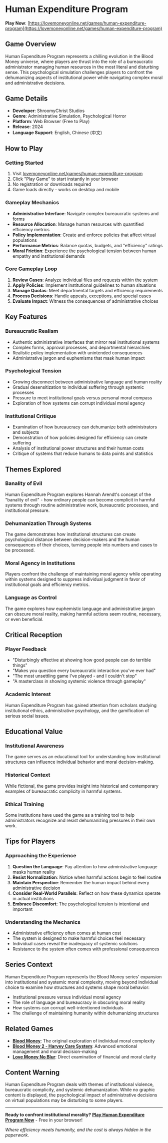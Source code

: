 # Human Expenditure Program

**Play Now**: [https://lovemoneyonline.net/games/human-expenditure-program](https://lovemoneyonline.net/games/human-expenditure-program)

## Game Overview

Human Expenditure Program represents a chilling evolution in the Blood Money universe, where players are thrust into the role of a bureaucratic administrator managing human resources in the most literal and disturbing sense. This psychological simulation challenges players to confront the dehumanizing aspects of institutional power while navigating complex moral and administrative decisions.

## Game Details

- **Developer**: ShroomyChrist Studios
- **Genre**: Administrative Simulation, Psychological Horror
- **Platform**: Web Browser (Free to Play)
- **Release**: 2024
- **Language Support**: English, Chinese (中文)

## How to Play

### Getting Started
1. Visit [lovemoneyonline.net/games/human-expenditure-program](https://lovemoneyonline.net/games/human-expenditure-program)
2. Click "Play Game" to start instantly in your browser
3. No registration or downloads required
4. Game loads directly - works on desktop and mobile

### Gameplay Mechanics
- **Administrative Interface**: Navigate complex bureaucratic systems and forms
- **Resource Allocation**: Manage human resources with quantified efficiency metrics
- **Policy Implementation**: Create and enforce policies that affect virtual populations
- **Performance Metrics**: Balance quotas, budgets, and "efficiency" ratings
- **Moral Friction**: Experience the psychological tension between human empathy and institutional demands

### Core Gameplay Loop
1. **Review Cases**: Analyze individual files and requests within the system
2. **Apply Policies**: Implement institutional guidelines to human situations
3. **Manage Quotas**: Meet departmental targets and efficiency requirements
4. **Process Decisions**: Handle appeals, exceptions, and special cases
5. **Evaluate Impact**: Witness the consequences of administrative choices

## Key Features

### Bureaucratic Realism
- Authentic administrative interfaces that mirror real institutional systems
- Complex forms, approval processes, and departmental hierarchies
- Realistic policy implementation with unintended consequences
- Administrative jargon and euphemisms that mask human impact

### Psychological Tension
- Growing disconnect between administrative language and human reality
- Gradual desensitization to individual suffering through systemic processes
- Pressure to meet institutional goals versus personal moral compass
- Exploration of how systems can corrupt individual moral agency

### Institutional Critique
- Examination of how bureaucracy can dehumanize both administrators and subjects
- Demonstration of how policies designed for efficiency can create suffering
- Analysis of institutional power structures and their human costs
- Critique of systems that reduce humans to data points and statistics

## Themes Explored

### Banality of Evil
Human Expenditure Program explores Hannah Arendt's concept of the "banality of evil" - how ordinary people can become complicit in harmful systems through routine administrative work, bureaucratic processes, and institutional pressure.

### Dehumanization Through Systems
The game demonstrates how institutional structures can create psychological distance between decision-makers and the human consequences of their choices, turning people into numbers and cases to be processed.

### Moral Agency in Institutions
Players confront the challenge of maintaining moral agency while operating within systems designed to suppress individual judgment in favor of institutional goals and efficiency metrics.

### Language as Control
The game explores how euphemistic language and administrative jargon can obscure moral reality, making harmful actions seem routine, necessary, or even beneficial.

## Critical Reception

### Player Feedback
- "Disturbingly effective at showing how good people can do terrible things"
- "Makes you question every bureaucratic interaction you've ever had"
- "The most unsettling game I've played - and I couldn't stop"
- "A masterclass in showing systemic violence through gameplay"

### Academic Interest
Human Expenditure Program has gained attention from scholars studying institutional ethics, administrative psychology, and the gamification of serious social issues.

## Educational Value

### Institutional Awareness
The game serves as an educational tool for understanding how institutional structures can influence individual behavior and moral decision-making.

### Historical Context
While fictional, the game provides insight into historical and contemporary examples of bureaucratic complicity in harmful systems.

### Ethical Training
Some institutions have used the game as a training tool to help administrators recognize and resist dehumanizing pressures in their own work.

## Tips for Players

### Approaching the Experience
1. **Question the Language**: Pay attention to how administrative language masks human reality
2. **Resist Normalization**: Notice when harmful actions begin to feel routine
3. **Maintain Perspective**: Remember the human impact behind every administrative decision
4. **Consider Real-World Parallels**: Reflect on how these dynamics operate in actual institutions
5. **Embrace Discomfort**: The psychological tension is intentional and important

### Understanding the Mechanics
- Administrative efficiency often comes at human cost
- The system is designed to make harmful choices feel necessary
- Individual cases reveal the inadequacy of systemic solutions
- Resistance to the system often comes with professional consequences

## Series Context

Human Expenditure Program represents the Blood Money series' expansion into institutional and systemic moral complexity, moving beyond individual choice to examine how structures and systems shape moral behavior:

- Institutional pressure versus individual moral agency
- The role of language and bureaucracy in obscuring moral reality
- How systems can corrupt well-intentioned individuals
- The challenge of maintaining humanity within dehumanizing structures

## Related Games

- **[Blood Money](bloodmoney.md)**: The original exploration of individual moral complexity
- **[Blood Money 2 - Harvey Care System](bloodmoney2.md)**: Advanced emotional management and moral decision-making
- **[Love Money No Blur](lovemoney-no-blur.md)**: Direct examination of financial and moral clarity

## Content Warning

Human Expenditure Program deals with themes of institutional violence, bureaucratic complicity, and systemic dehumanization. While no graphic content is displayed, the psychological impact of administrative decisions on virtual populations may be disturbing to some players.

---

**Ready to confront institutional morality?**
[**Play Human Expenditure Program Now**](https://lovemoneyonline.net/games/human-expenditure-program) - Free in your browser!

*Where efficiency meets humanity, and the cost is always hidden in the paperwork.*